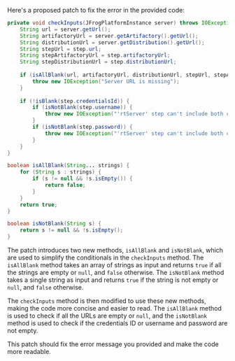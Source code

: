 Here's a proposed patch to fix the error in the provided code:
```java
private void checkInputs(JFrogPlatformInstance server) throws IOException {
    String url = server.getUrl();
    String artifactoryUrl = server.getArtifactory().getUrl();
    String distributionUrl = server.getDistribution().getUrl();
    String stepUrl = step.url;
    String stepArtifactoryUrl = step.artifactoryUrl;
    String stepDistributionUrl = step.distributionUrl;
    
    if (isAllBlank(url, artifactoryUrl, distributionUrl, stepUrl, stepArtifactoryUrl, stepDistributionUrl)) {
        throw new IOException("Server URL is missing");
    }
    
    if (!isBlank(step.credentialsId)) {
        if (isNotBlank(step.username)) {
            throw new IOException("'rtServer' step can't include both credentialsId and username");
        }
        if (isNotBlank(step.password)) {
            throw new IOException("'rtServer' step can't include both credentialsId and password");
        }
    }
}

boolean isAllBlank(String... strings) {
    for (String s : strings) {
        if (s != null && !s.isEmpty()) {
            return false;
        }
    }
    return true;
}

boolean isNotBlank(String s) {
    return s != null && !s.isEmpty();
}
```
The patch introduces two new methods, `isAllBlank` and `isNotBlank`, which are used to simplify the conditionals in the `checkInputs` method. The `isAllBlank` method takes an array of strings as input and returns `true` if all the strings are empty or `null`, and `false` otherwise. The `isNotBlank` method takes a single string as input and returns `true` if the string is not empty or `null`, and `false` otherwise.


The `checkInputs` method is then modified to use these new methods, making the code more concise and easier to read. The `isAllBlank` method is used to check if all the URLs are empty or `null`, and the `isNotBlank` method is used to check if the credentials ID or username and password are not empty.

This patch should fix the error message you provided and make the code more readable.